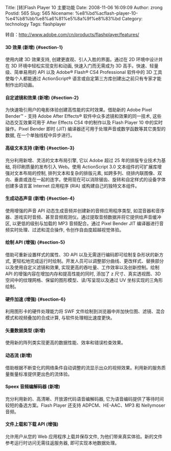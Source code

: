 Title: [转]Flash Player 10 主要功能
Date: 2008-11-06 16:09:09
Author: zrong
Postid: 565
Slug: 565
Nicename: %e8%bd%acflash-player-10-%e4%b8%bb%e8%a6%81%e5%8a%9f%e8%83%bd
Category: technology
Tags: flashplayer

转自：http://www.adobe.com/cn/products/flashplayer/features/

#### 3D 效果 <span class="red">(新增)</span> {#section-1}

使用内建 3D 效果支持, 创建更直观、引人入胜的界面。通过在 2D
环境中设计并在 3D 环境中轻松实现变形和动画, 快速入门而无需成为 3D
高手。快速、轻量级、简单易用的 API 以及 Adobe® Flash® CS4 Professional
软件中的 3D 工具使每个人都能通过 ActionScript®
语言或自定第三方库创建出之前只有专家才能制作出的动画。

#### 自定滤镜和效果 <span class="red">(新增)</span> {#section-2}

为快速吸引用户的电影体验创建高性能的实时效果。借助新的 Adobe Pixel
Bender™ - 支持 Adobe After Effects® 软件中众多滤镜和效果的同一技术,
这些动态交互效果可用于 After Effects CS4 中的制作以及 Flash Player 10
中的实时操作。Pixel Bender 即时 (JIT)
编译器还可用于处理声音或数学函数等其它类型的数据,
在一个单独线程中异步进行。

<!--more-->

#### 高级文本支持 <span class="red">(新增)</span> {#section-3}

充分利用新增、灵活的文本布局引擎, 它以 Adobe 超过 25
年的排版专业技术为基础, 将印刷质量的发布引入 Web。使用 ActionScript 3.0
文本组件的可扩展库增强对文本布局的控制, 排列文本和复杂的排版元素,
如跨多列、绕排内联图像、双向、垂直或连在一起的连字。使用现在可以消除锯齿、旋转和自定样式的设备字体创建多语言富
Internet 应用程序 (RIA) 或构建自己的独特文本组件。

#### 生成动态声音 <span class="red">(新增)</span> {#section-4}

使用增强的声音 API 动态生成音频并创建新的音频应用程序类型,
如混音器和音序器、游戏实时音频、甚至音频观测仪。通过提取音频数据并将它提供给声音缓冲区,
以更低的级别与加载的 MP3 音频配合。通过 Pixel Bender JIT
编译器进行音频实时处理、过滤和混合操作, 令创作自由度超越视觉体验。

#### 绘制 API <span class="red">(增强)</span> {#section-5}

借助可重新设置样式的属性、3D API
以及无需逐行编码即可绘制复杂形状的新方式,
更轻松地完成运行时绘制。开发人员可以调整部分曲线、更改样式、替换部分以及使用自定义滤镜和效果,
实现更高的吞吐量、工作效率以及创新控制。绘制 API
的增强内容在增加内存和提高性能的同时, 添加了 z 尺寸、真实透视图、3D
空间中的纹理网格、保留的图形模型、读/写呈现以及通过 UV
坐标实现的三角形绘制。

#### 硬件加速 <span class="red">(增强)</span> {#section-6}

利用图形卡的硬件处理能力将 SWF
文件绘制到浏览器中并加快位图、滤镜、混合模式和视频叠加的合成计算,
与软件处理相比速度更快。

#### 矢量数据类型 <span class="red">(新增)</span>

使用新的阵列类实现更高的数据性能、效率和错误检查效果。

#### 动态流 <span class="red">(新增)</span>

借助根据不断变化的网络条件自动调整的流显示出众的视频效果。利用新的服务质量衡量标准提供更出色的流体验。

#### Speex 音频编解码器 <span class="red">(新增)</span>

充分利用新的、高清晰、开放源代码语音编解码器,
它为语音编码提供了等待时间较短的备选方案。Flash Player 还支持
ADPCM、HE-AAC、MP3 和 Nellymoser 音频。

#### 文件上载和下载 API <span class="red">(增强)</span>

允许用户从您的 Web 应用程序上载并保存文件,
为他们带来真实体验。新的文件参考运行时访问无需往返服务器,
即可实现本地数据处理。

